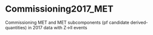 # Commissioning2017_MET
Commissioning MET and MET subcomponents (pf candidate derived-quantities) in 2017 data with Z->ll events
